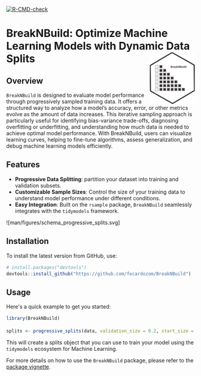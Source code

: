 <!-- badges: start -->
[![R-CMD-check](https://github.com/focardozom/BreakNBuild/actions/workflows/R-CMD-check.yaml/badge.svg)](https://github.com/focardozom/BreakNBuild/actions/workflows/R-CMD-check.yaml)
<!-- badges: end -->


# BreakNBuild: Optimize Machine Learning Models with Dynamic Data Splits <a href="https://focardozom.github.io/DocumentData/"><img src="man/figures/logo.png" align="right" height="138" alt="DocumentData website" /></a>

## Overview
`BreakNBuild` is designed to evaluate model performance through progressively sampled training data. It offers a structured way to analyze how a model’s accuracy, error, or other metrics evolve as the amount of data increases. This iterative sampling approach is particularly useful for identifying bias-variance trade-offs, diagnosing overfitting or underfitting, and understanding how much data is needed to achieve optimal model performance. With BreakNBuild, users can visualize learning curves, helping to fine-tune algorithms, assess generalization, and debug machine learning models efficiently.

## Features
- **Progressive Data Splitting**: partition your dataset into training and validation subsets.
- **Customizable Sample Sizes**: Control the size of your training data to understand model performance under different conditions.
- **Easy Integration**: Built on the `rsample` package, `BreakNBuild` seamlessly integrates with the `tidymodels` framework.

![man/figures/schema_progressive_splits.svg]

## Installation
To install the latest version from GitHub, use:

```r
# install.packages("devtools")
devtools::install_github("https://github.com/focardozom/BreakNBuild")
```

## Usage

Here's a quick example to get you started:

```r
library(BreakNBuild)

splits <- progressive_splits(data, validation_size = 0.2, start_size = 10)

```

This will create a splits object that you can use to train your model using the `tidymodels` ecosystem for Machine Learning. 

For more details on how to use the `BreakNBuild` package, please refer to the [package vignette](https://focardozom.github.io/BreakNBuild/articles/BreakNBuild.html).